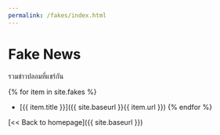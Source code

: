 ```yaml
---
permalink: /fakes/index.html
---
```


# Fake News

รวมข่าวปลอมที่แชร์กัน

{% for item in site.fakes %}
* [{{ item.title }}]({{ site.baseurl }}{{ item.url }})
{% endfor %}

[<< Back to homepage]({{ site.baseurl }})
